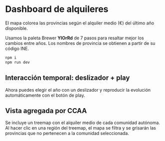 # Dashboard de alquileres

El mapa colorea las provincias según el alquiler medio (€) del último año disponible.

Usamos la paleta Brewer **YlOrRd** de 7 pasos para resaltar mejor los cambios entre años.
Los nombres de provincia se obtienen a partir de su código INE.

```bash
npm i
npm run dev
```

## Interacción temporal: deslizador + play

Ahora puedes elegir el año con un deslizador y reproducir la evolución automáticamente con el botón de play.

## Vista agregada por CCAA

Se incluye un treemap con el alquiler medio de cada comunidad autónoma.
Al hacer clic en una región del treemap, el mapa se filtra y se grisarán
las provincias que no pertenecen a la comunidad seleccionada.
